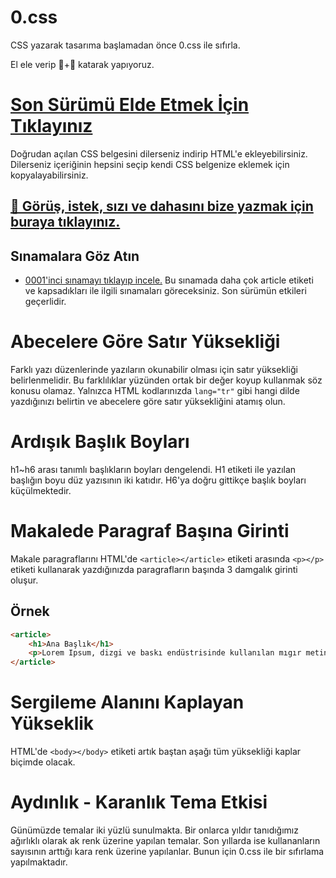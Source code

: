 # 0.css
CSS yazarak tasarıma başlamadan önce 0.css ile sıfırla.

El ele verip 🧠+💖 katarak yapıyoruz.

# [Son Sürümü Elde Etmek İçin Tıklayınız](https://data-deveb.github.io/0.css/0.css)
Doğrudan açılan CSS belgesini dilerseniz indirip HTML'e ekleyebilirsiniz. Dilerseniz içeriğinin hepsini seçip kendi CSS belgenize eklemek için kopyalayabilirsiniz.

## [💬 Görüş, istek, sızı ve dahasını bize yazmak için buraya tıklayınız.](https://github.com/data-deveb/0.css/discussions)

## Sınamalara Göz Atın

- [0001'inci sınamayı tıklayıp incele.](https://data-deveb.github.io/0.css/sınama/0001) Bu sınamada daha çok article etiketi ve kapsadıkları ile ilgili sınamaları göreceksiniz. Son sürümün etkileri geçerlidir.

# Abecelere Göre Satır Yüksekliği

Farklı yazı düzenlerinde yazıların okunabilir olması için satır yüksekliği belirlenmelidir. Bu farklılıklar yüzünden ortak bir değer koyup kullanmak söz konusu olamaz. Yalnızca HTML kodlarınızda ```lang="tr"``` gibi hangi dilde yazdığınızı belirtin ve abecelere göre satır yüksekliğini atamış olun.

# Ardışık Başlık Boyları

h1~h6 arası tanımlı başlıkların boyları dengelendi. H1 etiketi ile yazılan başlığın boyu düz yazısının iki katıdır. H6'ya doğru gittikçe başlık boyları küçülmektedir.

# Makalede Paragraf Başına Girinti

Makale paragraflarını HTML'de ```<article></article>``` etiketi arasında ```<p></p>``` etiketi kullanarak yazdığınızda paragrafların başında 3 damgalık girinti oluşur.

## Örnek
```html
<article>
    <h1>Ana Başlık</h1>
    <p>Lorem Ipsum, dizgi ve baskı endüstrisinde kullanılan mıgır metinlerdir. Lorem Ipsum, adı bilinmeyen bir matbaacının bir hurufat numune kitabı oluşturmak üzere bir yazı galerisini alarak karıştırdığı 1500'lerden beri endüstri standardı sahte metinler olarak kullanılmıştır. Beşyüz yıl boyunca varlığını sürdürmekle kalmamış, aynı zamanda pek değişmeden elektronik dizgiye de sıçramıştır. 1960'larda Lorem Ipsum pasajları da içeren Letraset yapraklarının yayınlanması ile ve yakın zamanda Aldus PageMaker gibi Lorem Ipsum sürümleri içeren masaüstü yayıncılık yazılımları ile popüler olmuştur.</p>
</article>
```

# Sergileme Alanını Kaplayan Yükseklik

HTML'de ```<body></body>``` etiketi artık baştan aşağı tüm yüksekliği kaplar biçimde olacak.

# Aydınlık - Karanlık Tema Etkisi

Günümüzde temalar iki yüzlü sunulmakta. Bir onlarca yıldır tanıdığımız ağırlıklı olarak ak renk üzerine yapılan temalar. Son yıllarda ise kullananların sayısının arttığı kara renk üzerine yapılanlar. Bunun için 0.css ile bir sıfırlama yapılmaktadır.